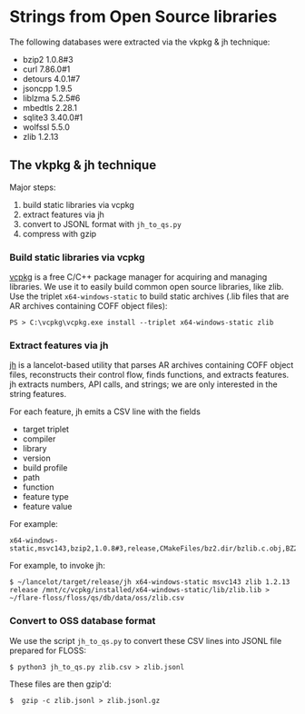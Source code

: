# Strings from Open Source libraries

The following databases were extracted via the vkpkg & jh technique:

  - bzip2 1.0.8#3
  - curl 7.86.0#1
  - detours 4.0.1#7
  - jsoncpp 1.9.5
  - liblzma 5.2.5#6
  - mbedtls 2.28.1
  - sqlite3 3.40.0#1
  - wolfssl 5.5.0
  - zlib 1.2.13

## The vkpkg & jh technique

Major steps:

  1. build static libraries via vcpkg
  2. extract features via jh
  3. convert to JSONL format with `jh_to_qs.py`
  4. compress with gzip

### Build static libraries via vcpkg

[vcpkg](https://vcpkg.io/en/) is a free C/C++ package manager for acquiring and managing libraries.
We use it to easily build common open source libraries, like zlib.
Use the triplet `x64-windows-static` to build static archives (.lib files that are AR archives containing COFF object files):

```console
PS > C:\vcpkg\vcpkg.exe install --triplet x64-windows-static zlib
```

### Extract features via jh

[jh](https://github.com/williballenthin/lancelot/blob/master/bin/src/bin/jh.rs)
is a lancelot-based utility that parses AR archives containing COFF object files,
reconstructs their control flow, finds functions, and extracts features. 
jh extracts numbers, API calls, and strings; we are only interested in the string features.

For each feature, jh emits a CSV line with the fields 
  - target triplet
  - compiler 
  - library
  - version
  - build profile
  - path
  - function
  - feature type
  - feature value

For example:

```csv
x64-windows-static,msvc143,bzip2,1.0.8#3,release,CMakeFiles/bz2.dir/bzlib.c.obj,BZ2_bzBuffToBuffCompress,number,0x00000100
```

For example, to invoke jh:

```console
$ ~/lancelot/target/release/jh x64-windows-static msvc143 zlib 1.2.13 release /mnt/c/vcpkg/installed/x64-windows-static/lib/zlib.lib > ~/flare-floss/floss/qs/db/data/oss/zlib.csv
```

### Convert to OSS database format

We use the script `jh_to_qs.py` to convert these CSV lines into JSONL file prepared for FLOSS:

```console
$ python3 jh_to_qs.py zlib.csv > zlib.jsonl
```

These files are then gzip'd:

```console
$  gzip -c zlib.jsonl > zlib.jsonl.gz
```
